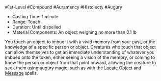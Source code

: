 #1st-Level #Compound #Auramancy #Histolecty #Augury
 
- Casting Time: 1 minute
- Range: Touch
- Duration: Until dispelled
- Material Components: An object weighing no more than 0.1 lb  

You touch an object to imbue it with a vivid memory from your past, or the knowledge of a specific person or object. Creatures who touch that object can allow themselves to get an immediate understanding of whatever you imbued onto the token, either seeing a vision of the memory, or coming to know the person or object from that point onward, allowing the creature to seek them using augury magic, such as with the [Locate Object](Locate%20Object.md) and [Message](Message.md) spells.